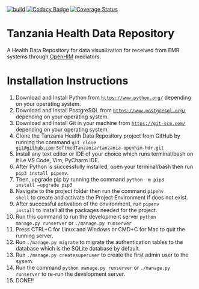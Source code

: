 [![build](https://github.com/SoftmedTanzania/tanzania-openhim-hdr/workflows/build/badge.svg)](https://github.com/SoftmedTanzania/tanzania-openhim-hdr/actions?query=workflow%3Abuild)
[![Codacy Badge](https://app.codacy.com/project/badge/Grade/e7ad2143ece9446192877e233a7b2ffd)](https://www.codacy.com/gh/SoftmedTanzania/tanzania-openhim-hdr/dashboard?utm_source=github.com&amp;utm_medium=referral&amp;utm_content=SoftmedTanzania/tanzania-openhim-hdr&amp;utm_campaign=Badge_Grade)
[![Coverage Status](https://coveralls.io/repos/github/SoftmedTanzania/tanzania-openhim-hdr/badge.svg?branch=development)](https://coveralls.io/github/SoftmedTanzania/tanzania-openhim-hdr?branch=development)
# Tanzania Health Data Repository
A Health Data Repository for data visualization for received from EMR systems through [OpenHIM](http://openhim.org/) mediators.



# Installation Instructions
1. Download and Install Python from <code>https://www.python.org/</code> depending on your operating system.
2. Download and Install PostgreSQL from <code>https://www.postgresql.org/</code> depending on your operating system.
3. Download and Install Git in your machine from <code>https://git-scm.com/</code> depending on your operating system.
4. Clone the Tanzania Health Data Repository project from GitHub by running the command <code>git clone git@github.com:SoftmedTanzania/tanzania-openhim-hdr.git </code>
5. Install any text editor or IDE of your choice which runs terminal/bash on it i.e VS Code, Vim, PyCharm IDE.
6. After Python is successfully installed, open your terminal/bash then run <code>pip3 install pipenv</code>.
7. Then, upgrade pip by running the command <code>python -m pip3 install –upgrade pip3</code>
8. Navigate to the project folder then run the command <code>pipenv shell</code> to create and activate the Project Environment if does not exist.
9. After successful activation of the environment, run <code>pipenv install</code> to install all the packages needed for the project.
10. Run this command to run the development server <code>python manage.py runserver</code> or <code>./manage.py runserver</code>
11. Press CTRL+C for Linux and Windows or CMD+C for Mac to quit the running server.
12. Run <code>./manage.py migrate</code> to migrate the authentication tables to the database which is the SQLite database by default.
13. Run <code>./manage.py createsuperuser</code> to create the first admin user to the sysem.
14. Run the command <code>python manage.py runserver</code> or <code>./manage.py runserver</code> to re-run the development server.
15. DONE!!